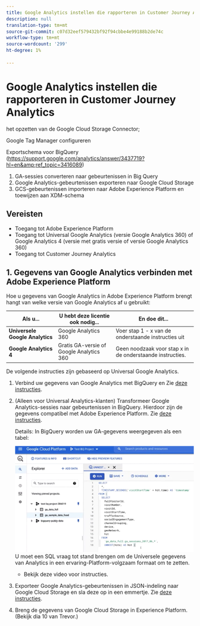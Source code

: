 ```yaml
---
title: Google Analytics instellen die rapporteren in Customer Journey Analytics
description: null
translation-type: tm+mt
source-git-commit: c07d32eef579432bf92f94cbbe4e99188b2de74c
workflow-type: tm+mt
source-wordcount: '299'
ht-degree: 1%

---
```



# Google Analytics instellen die rapporteren in Customer Journey Analytics

het opzetten van de Google Cloud Storage Connector;

Google Tag Manager configureren

Exportschema voor BigQuery (https://support.google.com/analytics/answer/3437719?hl=en&amp;ref_topic=3416089)

1. GA-sessies converteren naar gebeurtenissen in Big Query
1. Google Analytics-gebeurtenissen exporteren naar Google Cloud Storage
1. GCS-gebeurtenissen importeren naar Adobe Experience Platform en toewijzen aan XDM-schema

## Vereisten

* Toegang tot Adobe Experience Platform
* Toegang tot Universal Google Analytics (versie Google Analytics 360) of Google Analytics 4 (versie met gratis versie of versie Google Analytics 360)
* Toegang tot Customer Journey Analytics

## 1. Gegevens van Google Analytics verbinden met Adobe Experience Platform

Hoe u gegevens van Google Analytics in Adobe Experience Platform brengt hangt van welke versie van Google Analytics af u gebruikt:

| Als u... | U hebt deze licentie ook nodig... | En doe dit... |
| --- | --- | --- |
| **Universele Google Analytics** | Google Analytics 360 | Voer stap 1 - x van de onderstaande instructies uit |
| **Google Analytics 4** | Gratis GA-versie of Google Analytics 360 | Geen noodzaak voor stap x in de onderstaande instructies. |

De volgende instructies zijn gebaseerd op Universal Google Analytics.

1. Verbind uw gegevens van Google Analytics met BigQuery en
Zie [deze instructies](https://support.google.com/analytics/answer/3416092?hl=en).
1. (Alleen voor Universal Analytics-klanten) Transformeer Google Analytics-sessies naar gebeurtenissen in BigQuery. Hierdoor zijn de gegevens compatibel met Adobe Experience Platform. Zie [deze instructies](https://support.google.com/analytics/answer/3437618?hl=en).

   Details: In BigQuery worden uw GA-gegevens weergegeven als een tabel:

   ![](assets/ga-bigquery.png)
U moet een SQL vraag tot stand brengen om de Universele gegevens van Analytics in een ervaring-Platform-volgzaam formaat om te zetten.
   * Bekijk deze video voor instructies.

1. Exporteer Google Analytics-gebeurtenissen in JSON-indeling naar Google Cloud Storage en sla deze op in een emmertje.
Zie [deze instructies](https://support.google.com/analytics/answer/3437719?hl=en&amp;ref_topic=3416089).
1. Breng de gegevens van Google Cloud Storage in Experience Platform. (Bekijk dia 10 van Trevor.)

